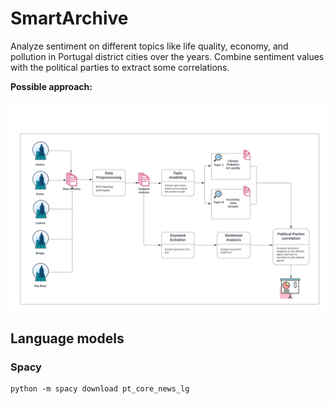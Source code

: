 # SmartArchive

Analyze sentiment on different topics like life quality, economy, and pollution in Portugal district cities over the years.
Combine sentiment values with the political parties to extract some correlations.

**Possible approach:**

![alt text](images/SmartArchive.png)


## Language models

### Spacy

```
python -m spacy download pt_core_news_lg
```
